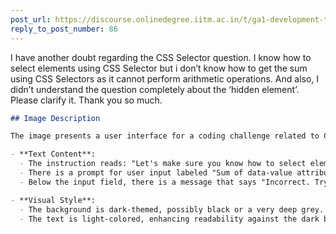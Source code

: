 ```yaml
---
post_url: https://discourse.onlinedegree.iitm.ac.in/t/ga1-development-tools-discussion-thread-tds-jan-2025/161083/87
reply_to_post_number: 86
---
```

I have another doubt regarding the CSS Selector question. I know how to select elements using CSS Selector but i don’t know how to get the sum using CSS Selectors as it cannot perform arithmetic operations. And also, I didn’t understand the question completely about the ‘hidden element’. Please clarify it. Thank you so much.  

```markdown
## Image Description

The image presents a user interface for a coding challenge related to CSS selectors. 

- **Text Content**: 
  - The instruction reads: "Let's make sure you know how to select elements using CSS selectors. Find all `<divs>` having a `foo` class in the hidden element below. What's the sum of their `data-value` attributes?"
  - There is a prompt for user input labeled "Sum of data-value attributes:" followed by an empty input field.
  - Below the input field, there is a message that says "Incorrect. Try again." displayed in red text.

- **Visual Style**: 
  - The background is dark-themed, possibly black or a very deep grey. 
  - The text is light-colored, enhancing readability against the dark background.
```